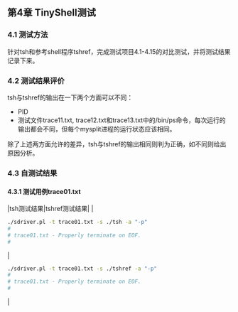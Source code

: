 ## 第4章 TinyShell测试

### 4.1 测试方法

针对tsh和参考shell程序tshref，完成测试项目4.1-4.15的对比测试，并将测试结果记录下来。

### 4.2 测试结果评价

tsh与tshref的输出在一下两个方面可以不同：
+ PID
+ 测试文件trace11.txt, trace12.txt和trace13.txt中的/bin/ps命令，每次运行的输出都会不同，但每个mysplit进程的运行状态应该相同。

除了上述两方面允许的差异，tsh与tshref的输出相同则判为正确，如不同则给出原因分析。

### 4.3 自测试结果

#### 4.3.1 测试用例trace01.txt

|tsh测试结果|tshref测试结果|
|
```bash
./sdriver.pl -t trace01.txt -s ./tsh -a "-p"
#
# trace01.txt - Properly terminate on EOF.
#
```
|
```bash
./sdriver.pl -t trace01.txt -s ./tshref -a "-p"
#
# trace01.txt - Properly terminate on EOF.
#
```
|




